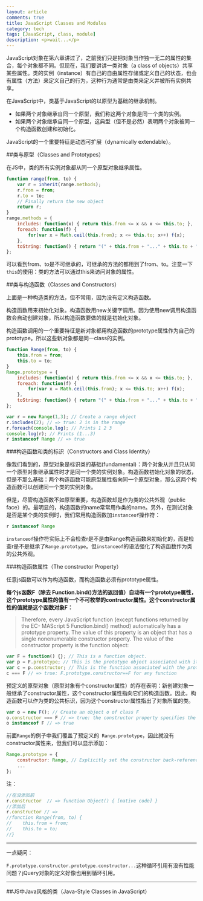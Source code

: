 ```yaml
---
layout: article
comments: true
title: JavaScript Classes and Modules
category: tech
tags: [JavaScript, class, module]
description: <p>wait...</p>
---
```


JavaScript对象在第六章讲过了，之前我们只是把对象当作独一无二的属性的集合，每个对象都不同。但现在，我们要讲讲一类对象（a class of objects）共享某些属性。类的实例（instance）有自己的自由属性存储或定义自己的状态，也会有属性（方法）来定义自己的行为，这种行为通常是由类来定义并被所有实例共享。

在JavaScript中，类基于JavaScript的以原型为基础的继承机制。

- 如果两个对象继承自同一个原型，我们称这两个对象是同一个类的实例。
- 如果两个对象继承自同一个原型，这典型（但不是必然）表明两个对象被同一个构造函数创建和初始化。

JavaScript的一个重要特征是动态可扩展（dynamically extendable）。

##类与原型（Classes and Prototypes）

在JS中，类的所有实例对象都从同一个原型对象继承属性。

```javascript
function range(from, to) {
    var r = inherit(range.methods);
    r.from = from;
    r.to = to;
    // Finally return the new object
    return r;
}
range.methods = {
    includes: function(x) { return this.from <= x && x <= this.to; },
    foreach: function(f) {
        for(var x = Math.ceil(this.from); x <= this.to; x++) f(x);
    },
    toString: function() { return "(" + this.from + "..." + this.to + ")"; }
};
```

可以看到from、to是不可继承的，可继承的方法的都用到了from、to。注意一下`this`的使用：类的方法可以通过this来访问对象的属性。

##类与构造函数（Classes and Constructors）

上面是一种构造类的方法，但不常用，因为没有定义构造函数。

构造函数用来初始化对象。构造函数用new关键字调用。因为使用new调用构造函数会自动创建对象，所以构造函数要做的就是初始化对象。

构造函数调用的一个重要特征是新对象都用构造函数的prototype属性作为自己的prototype。所以这些新对象都是同一class的实例。

```javascript
function Range(from, to) {
    this.from = from;
    this.to = to;
}
Range.prototype = {
    includes: function(x) { return this.from <= x && x <= this.to; },
    foreach: function(f) {
        for(var x = Math.ceil(this.from); x <= this.to; x++) f(x);
    },
    toString: function() { return "(" + this.from + "..." + this.to + ")"; }
};

var r = new Range(1,3); // Create a range object
r.includes(2); // => true: 2 is in the range
r.foreach(console.log); // Prints 1 2 3
console.log(r); // Prints (1...3)
r instanceof Range // => true
```

###构造函数和类的标识（Constructors and Class Identity）

像我们看到的，原型对象是标识类的基础(fundamental)：两个对象从并且只从同一个原型对象继承属性时才是同一个类的实例对象。构造函数初始化对象的状态，但是不那么基础：两个构造函数可能原型属性指向同一个原型对象，那么这两个构造函数可以创建同一个类的实例对象。

但是，尽管构造函数不如原型重要，构造函数却是作为类的公共外观（public face）的。最明显的，构造函数的name常常用作类的name。另外，在测试对象是否是某个类的实例时，我们常用构造函数加`instanceof`操作符：

```javascript
r instanceof Range
```

`instanceof`操作符实际上不会检查r是不是由Range构造函数来初始化的，而是检查r是不是继承了`Range.prototype`。但`instanceof`的语法强化了构造函数作为类的公共外观。

###构造函数属性（The constructor Property）

任意js函数可以作为构造函数，而构造函数必须有prototype属性。

**每个js函数F（除去 Function.bind()方法的返回值）自动有一个prototype属性，这个prototype属性的值有一个不可枚举的contructor属性。这个constructor属性的值就是这个函数对象F：**

>Therefore, every JavaScript function (except functions returned by the EC-
MAScript 5  Function.bind() method) automatically has a  prototype property. The value of this property is an object that has a single nonenumerable  constructor property. The value of the  constructor property is the function object:

```javascript
var F = function() {}; // This is a function object.
var p = F.prototype; // This is the prototype object associated with it.
var c = p.constructor; // This is the function associated with the prototype.
c === F // => true: F.prototype.constructor==F for any function
```

预定义的原型对象（原型对象有个constructor属性）的存在表明：新创建对象一般继承了constructor属性，这个constructor属性指向它们的构造函数。因此，构造函数可以作为类的公共标识，因为这个constructor属性指出了对象所属的类。

```javascript
var o = new F(); // Create an object o of class F
o.constructor === F // => true: the constructor property specifies the class
o instanceof F // => true
```

前面`Range`的例子中我们覆盖了预定义的` Range.prototype`，因此就没有constructor属性来，但我们可以显示添加：

```javascript
Range.prototype = {
    constructor: Range, // Explicitly set the constructor back-reference
    ...
};
```

注：

```javascript
//在没添加前
r.constructor  // => function Object() { [native code] }
//添加后
r.constructor // =>
//function Range(from, to) {
//    this.from = from;
//    this.to = to;
//}
```

---

一点疑问：

`F.prototype.constructor.prototype.constructor...`这种循环引用有没有性能问题？jQuery对象的定义好像也用到循环引用。

---

##JS中Java风格的类（Java-Style Classes in JavaScript）